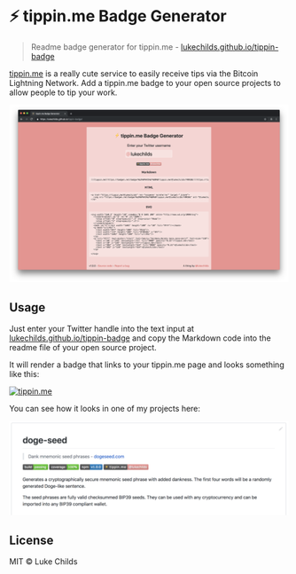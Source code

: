 # ⚡️ tippin.me Badge Generator

> Readme badge generator for tippin.me - [lukechilds.github.io/tippin-badge](https://lukechilds.github.io/tippin-badge/)

[tippin.me](https://tippin.me) is a really cute service to easily receive tips via the Bitcoin Lightning Network. Add a tippin.me badge to your open source projects to allow people to tip your work.

![](/screenshot.png)

## Usage

Just enter your Twitter handle into the text input at [lukechilds.github.io/tippin-badge](https://lukechilds.github.io/tippin-badge/) and copy the Markdown code into the readme file of your open source project.

It will render a badge that links to your tippin.me page and looks something like this:

[![tippin.me](https://badgen.net/badge/%E2%9A%A1%EF%B8%8Ftippin.me/@lukechilds/F0918E)](https://tippin.me/@lukechilds)

You can see how it looks in one of my projects here:

![](/readme-example.png)

## License

MIT © Luke Childs
